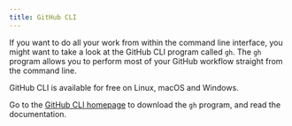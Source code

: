 ```yaml
---
title: GitHub CLI
---
```


If you want to do all your work from within the command line interface, you might want to take a look at the GitHub CLI program called `gh`.
The `gh` program allows you to perform most of your GitHub workflow straight from the command line.

GitHub CLI is available for free on Linux, macOS and Windows.

Go to the [GitHub CLI homepage](https://cli.github.com/) to download the `gh` program, and read the documentation.
